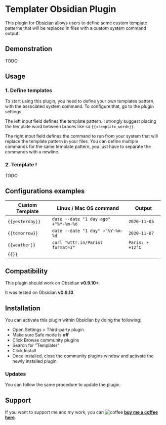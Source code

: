 

# Templater Obsidian Plugin

This plugin for [Obsidian](https://obsidian.md/) allows users to define some custom template patterns that will be replaced in files with a custom system command output.

## Demonstration

TODO

## Usage

### 1. Define templates

To start using this plugin, you need to define your own templates pattern, with the associated system command. To configure that, go to the plugin settings.

The left input field defines the template pattern. I strongly suggest placing the template word between braces like so `{{<template_word>}}`. 

The right input field defines the command to run from your system that will replace the template pattern in your files. You can define multiple commands for the same template pattern, you just have to separate the commands with a newline.

### 2. Template !

TODO

## Configurations examples

| Custom Template | Linux / Mac OS command               | Output           |
| --------------- | ------------------------------------ | ---------------- |
| `{{yesterday}}` | `date --date "1 day ago" +"%Y-%m-%d` | `2020-11-05`     |
| `{{tomorrow}}`  | `date --date "1 day" +"%Y-%m-%d`     | `2020-11-07`     |
| `{{weather}}`   | `curl "wttr.in/Paris?format=3"`      | `Paris: ☀️ +12°C` |
| `{{}}`          |                                      |                  |

## Compatibility

This plugin should work on Obsidian **v0.9.10+**.

It was tested on Obsidian **v0.9.10**.

## Installation

You can activate this plugin within Obsidian by doing the following:

- Open Settings > Third-party plugin
- Make sure Safe mode is **off**
- Click Browse community plugins
- Search for "Templater"
- Click Install
- Once installed, close the community plugins window and activate the newly installed plugin

### Updates

You can follow the same procedure to update the plugin.

## Support

If you want to support me and my work, you can ![coffee](https://github.githubassets.com/images/icons/emoji/unicode/2615.png) [**buy me a coffee here**](https://buymeacoff.ee/SilentVoid13).